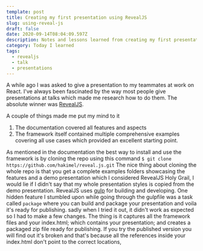 ```yaml
---
template: post
title: Creating my first presentation using RevealJS
slug: using-reveal-js
draft: false
date: 2020-09-14T08:04:09.597Z
description: Notes and lessons learned from creating my first presentation with RevealJS
category: Today I learned
tags:
  - revealjs
  - talk
  - presentations
---
```

A while ago I was asked to give a presentation to my teammates at work on React. I've always been fascinated by the way most people give presentations at talks which made me research how to do them. The absolute winner was [RevealJS](https://revealjs.com/). 

A couple of things made me put my mind to it

1. The documentation covered all features and aspects 
2. The framework itself contained multiple comprehensive examples covering all use cases which provided an excellent starting point.

As mentioned in the documentation the best way to install and use the framework is by cloning the repo using this command 
`$ git clone https://github.com/hakimel/reveal.js.git`
The nice thing about cloning the whole repo is that you get a complete examples folders showcasing the features and a demo presentation which I considered RevealJS Holy Grail, I would lie if I didn't say that my whole presentation styles is copied from the demo presentation. 
RevealJS uses [gulp](https://gulpjs.com/) for building and developing.
One hidden feature I stumbled upon while going through the gulpfile was a task called `package` where you can build and package your presentation and voila it's ready for publishing. sadly when I tried it out, it didn't work as expected so I had to make a few changes. The thing is it captures all the framework files and your index.html; which contains your presentation; and creates a packaged zip file ready for publishing. If you try the published version you will find out it's broken and that's because all the references inside your index.html don't point to the correct locations, 